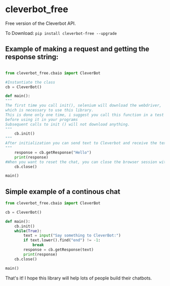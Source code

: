 # cleverbot_free
Free version of the Cleverbot API.

To Download: ```pip install cleverbot-free --upgrade```


## Example of making a request and getting the response string:

```python

from cleverbot_free.cbaio import CleverBot

#Instantiate the class
cb = CleverBot()

def main():
"""
The first time you call init(), selenium will download the webdriver, 
which is necessary to use this library.
This is done only one time, i suggest you call this function in a test script,
before using it in your programs
Subsequent calls to init () will not download anything.
"""
    cb.init()
"""
After initialization you can send text to Cleverbot and receive the text response in just one line...
"""
    response = cb.getResponse("Hello")
    print(response)
#When you want to reset the chat, you can close the browser session with...
    cb.close()

main()
```

## Simple example of a continous chat

```python
from cleverbot_free.cbaio import CleverBot

cb = CleverBot()

def main():
    cb.init()
    while(True):
        text = input("Say something to CleverBot:")
        if text.lower().find("end") != -1:
            break
        response = cb.getResponse(text)
        print(response)
    cb.close()

main()
```

That's it! I hope this library will help lots of people build their chatbots.
